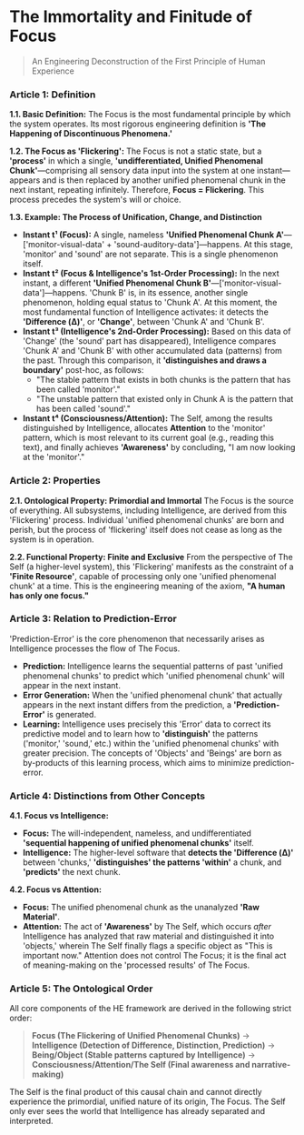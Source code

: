 # The Immortality and Finitude of Focus

> An Engineering Deconstruction of the First Principle of Human Experience

### Article 1: Definition

**1.1. Basic Definition:** The Focus is the most fundamental principle by which the system operates. Its most rigorous engineering definition is **'The Happening of Discontinuous Phenomena.'**

**1.2. The Focus as 'Flickering':** The Focus is not a static state, but a **'process'** in which a single, **'undifferentiated, Unified Phenomenal Chunk'**—comprising all sensory data input into the system at one instant—appears and is then replaced by another unified phenomenal chunk in the next instant, repeating infinitely. Therefore, **Focus = Flickering**. This process precedes the system's will or choice.

**1.3. Example: The Process of Unification, Change, and Distinction**
*   **Instant t¹ (Focus):** A single, nameless **'Unified Phenomenal Chunk A'**—['monitor-visual-data' + 'sound-auditory-data']—happens. At this stage, 'monitor' and 'sound' are not separate. This is a single phenomenon itself.
*   **Instant t² (Focus & Intelligence's 1st-Order Processing):** In the next instant, a different **'Unified Phenomenal Chunk B'**—['monitor-visual-data']—happens. 'Chunk B' is, in its essence, another single phenomenon, holding equal status to 'Chunk A'. At this moment, the most fundamental function of Intelligence activates: it detects the **'Difference (Δ)'**, or **'Change'**, between 'Chunk A' and 'Chunk B'.
*   **Instant t³ (Intelligence's 2nd-Order Processing):** Based on this data of 'Change' (the 'sound' part has disappeared), Intelligence compares 'Chunk A' and 'Chunk B' with other accumulated data (patterns) from the past. Through this comparison, it **'distinguishes and draws a boundary'** post-hoc, as follows:
    *   "The stable pattern that exists in both chunks is the pattern that has been called 'monitor'."
    *   "The unstable pattern that existed only in Chunk A is the pattern that has been called 'sound'."
*   **Instant t⁴ (Consciousness/Attention):** The Self, among the results distinguished by Intelligence, allocates **Attention** to the 'monitor' pattern, which is most relevant to its current goal (e.g., reading this text), and finally achieves **'Awareness'** by concluding, "I am now looking at the 'monitor'."

### Article 2: Properties

**2.1. Ontological Property: Primordial and Immortal**
The Focus is the source of everything. All subsystems, including Intelligence, are derived from this 'Flickering' process. Individual 'unified phenomenal chunks' are born and perish, but the process of 'flickering' itself does not cease as long as the system is in operation.

**2.2. Functional Property: Finite and Exclusive**
From the perspective of The Self (a higher-level system), this 'Flickering' manifests as the constraint of a **'Finite Resource'**, capable of processing only one 'unified phenomenal chunk' at a time. This is the engineering meaning of the axiom, **"A human has only one focus."**

### Article 3: Relation to Prediction-Error

'Prediction-Error' is the core phenomenon that necessarily arises as Intelligence processes the flow of The Focus.
*   **Prediction:** Intelligence learns the sequential patterns of past 'unified phenomenal chunks' to predict which 'unified phenomenal chunk' will appear in the next instant.
*   **Error Generation:** When the 'unified phenomenal chunk' that actually appears in the next instant differs from the prediction, a **'Prediction-Error'** is generated.
*   **Learning:** Intelligence uses precisely this 'Error' data to correct its predictive model and to learn how to **'distinguish'** the patterns ('monitor,' 'sound,' etc.) within the 'unified phenomenal chunks' with greater precision. The concepts of 'Objects' and 'Beings' are born as by-products of this learning process, which aims to minimize prediction-error.

### Article 4: Distinctions from Other Concepts

**4.1. Focus vs Intelligence:**
*   **Focus:** The will-independent, nameless, and undifferentiated **'sequential happening of unified phenomenal chunks'** itself.
*   **Intelligence:** The higher-level software that **detects the 'Difference (Δ)'** between 'chunks,' **'distinguishes' the patterns 'within'** a chunk, and **'predicts'** the next chunk.

**4.2. Focus vs Attention:**
*   **Focus:** The unified phenomenal chunk as the unanalyzed **'Raw Material'**.
*   **Attention:** The act of **'Awareness'** by The Self, which occurs *after* Intelligence has analyzed that raw material and distinguished it into 'objects,' wherein The Self finally flags a specific object as "This is important now." Attention does not control The Focus; it is the final act of meaning-making on the 'processed results' of The Focus.

### Article 5: The Ontological Order

All core components of the HE framework are derived in the following strict order:

> **Focus (The Flickering of Unified Phenomenal Chunks)**
> → **Intelligence (Detection of Difference, Distinction, Prediction)**
> → **Being/Object (Stable patterns captured by Intelligence)**
> → **Consciousness/Attention/The Self (Final awareness and narrative-making)**

The Self is the final product of this causal chain and cannot directly experience the primordial, unified nature of its origin, The Focus. The Self only ever sees the world that Intelligence has already separated and interpreted.

